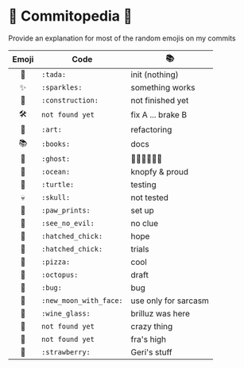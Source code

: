 # 🌊 Commitopedia 🌊
Provide an explanation for most of the random emojis on my commits


Emoji | Code | 📚 
:----:|--- | --- 
🎉 | `:tada:` | init (nothing)
✨ | `:sparkles:` | something works
🚧 | `:construction:` | not finished yet
🛠 | `not found yet` | fix A ... brake B
🎨 | `:art:` | refactoring
📚 | `:books:` | docs
👻 | `:ghost:` |  👻👻👻👻👻👻
🌊 | `:ocean:` | knopfy & proud
🐢 | `:turtle:` | testing
💀 | `:skull:` | not tested
🐾 | `:paw_prints:` | set up
🙈 | `:see_no_evil:` | no clue
🍻 | `:hatched_chick:` | hope
🐥 | `:hatched_chick:` | trials
🍕 | `:pizza:` | cool
🐙 | `:octopus:` | draft
🐛 | `:bug:` | bug 
🌚 | `:new_moon_with_face:` | use only for sarcasm
🍷 | `:wine_glass:` | brilluz was here
🤪 | `not found yet` | crazy thing
🛫 | `not found yet` | fra's high
🍓 | `:strawberry:` | Geri's stuff
